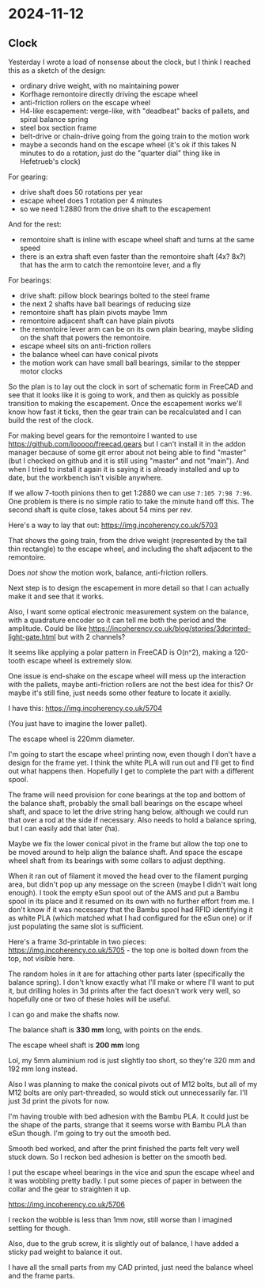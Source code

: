 # 2024-11-12

## Clock

Yesterday I wrote a load of nonsense about the clock, but I think I reached this as a sketch of
the design:

 * ordinary drive weight, with no maintaining power
 * Korfhage remontoire directly driving the escape wheel
 * anti-friction rollers on the escape wheel
 * H4-like escapement: verge-like, with "deadbeat" backs of pallets, and spiral balance spring
 * steel box section frame
 * belt-drive or chain-drive going from the going train to the motion work
 * maybe a seconds hand on the escape wheel (it's ok if this takes N minutes to do a rotation, just do the "quarter dial" thing like in Hefetrueb's clock)

For gearing:

 * drive shaft does 50 rotations per year
 * escape wheel does 1 rotation per 4 minutes
 * so we need 1:2880 from the drive shaft to the escapement

And for the rest:

 * remontoire shaft is inline with escape wheel shaft and turns at the same speed
 * there is an extra shaft even faster than the remontoire shaft (4x? 8x?) that has the arm to catch the remontoire lever, and a fly

For bearings:

 * drive shaft: pillow block bearings bolted to the steel frame
 * the next 2 shafts have ball bearings of reducing size
 * remontoire shaft has plain pivots maybe 1mm
 * remontoire adjacent shaft can have plain pivots
 * the remontoire lever arm can be on its own plain bearing, maybe sliding on the shaft that powers the remontoire.
 * escape wheel sits on anti-friction rollers
 * the balance wheel can have conical pivots
 * the motion work can have small ball bearings, similar to the stepper motor clocks

So the plan is to lay out the clock in sort of schematic form in FreeCAD and see that it looks like it is going to work,
and then as quickly as possible transition to making the escapement. Once the escapement works we'll know how fast it ticks,
then the gear train can be recalculated and I can build the rest of the clock.

For making bevel gears for the remontoire I wanted to use https://github.com/looooo/freecad.gears but I can't install
it in the addon manager because of some git error about not being able to find "master" (but I checked on github and it is
still using "master" and not "main"). And when I tried to install it again it is saying it is already installed and up to date,
but the workbench isn't visible anywhere.

If we allow 7-tooth pinions then to get 1:2880 we can use `7:105 7:98 7:96`. One problem is there is no simple ratio
to take the minute hand off this. The second shaft is quite close, takes about 54 mins per rev.

Here's a way to lay that out: https://img.incoherency.co.uk/5703

That shows the going train, from the drive weight (represented by the tall thin rectangle) to the escape wheel, and including
the shaft adjacent to the remontoire.

Does *not* show the motion work, balance, anti-friction rollers.

Next step is to design the escapement in more detail so that I can actually make it and see that it works.

Also, I want some optical electronic measurement system on the balance, with a quadrature encoder so it can tell me both the
period and the amplitude. Could be like https://incoherency.co.uk/blog/stories/3dprinted-light-gate.html but with 2 channels?

It seems like applying a polar pattern in FreeCAD is O(n^2), making a 120-tooth escape wheel is extremely slow.

One issue is end-shake on the escape wheel will mess up the interaction with the pallets, maybe anti-friction rollers
are not the best idea for this? Or maybe it's still fine, just needs some other feature to locate it axially.

I have this: https://img.incoherency.co.uk/5704

(You just have to imagine the lower pallet).

The escape wheel is 220mm diameter.

I'm going to start the escape wheel printing now, even though I don't have a design for the frame yet. I
think the white PLA will run out and I'll get to find out what happens then. Hopefully I get to complete the
part with a different spool.

The frame will need provision for cone bearings at the top and bottom of the balance shaft, probably the
small ball bearings on the escape wheel shaft, and space to let the drive string hang below, although
we could run that over a rod at the side if necessary. Also needs to hold a balance spring, but I can
easily add that later (ha).

Maybe we fix the lower conical pivot in the frame but allow the top one to be moved around to help align
the balance shaft. And space the escape wheel shaft from its bearings with some collars to adjust depthing.

When it ran out of filament it moved the head over to the filament purging area, but didn't pop up
any message on the screen (maybe I didn't wait long enough). I took the empty eSun spool out of the AMS
and put a Bambu spool in its place and it resumed on its own with no further effort from me. I don't know
if it was necessary that the Bambu spool had RFID identifying it as white PLA (which matched what I had configured
for the eSun one) or if just populating the same slot is sufficient.

Here's a frame 3d-printable in two pieces: https://img.incoherency.co.uk/5705 - the top one is
bolted down from the top, not visible here.

The random holes in it are for attaching other parts later (specifically the balance spring). I don't know
exactly what I'll make or where I'll want to put it, but drilling holes in 3d prints after the fact doesn't
work very well, so hopefully one or two of these holes will be useful.

I can go and make the shafts now.

The balance shaft is **330 mm** long, with points on the ends.

The escape wheel shaft is **200 mm** long

Lol, my 5mm aluminium rod is just slightly too short, so they're 320 mm and 192 mm long instead.

Also I was planning to make the conical pivots out of M12 bolts, but all of my M12 bolts are only part-threaded, so
would stick out unnecessarily far. I'll just 3d print the pivots for now.

I'm having trouble with bed adhesion with the Bambu PLA. It could just be the shape of the parts, strange
that it seems worse with Bambu PLA than eSun though. I'm going to try out the smooth bed.

Smooth bed worked, and after the print finished the parts felt very well stuck down. So I reckon bed adhesion
is better on the smooth bed.

I put the escape wheel bearings in the vice and spun the escape wheel and it was wobbling pretty badly. I put
some pieces of paper in between the collar and the gear to straighten it up.

https://img.incoherency.co.uk/5706

I reckon the wobble is less than 1mm now, still worse than I imagined settling for though.

Also, due to the grub screw, it is slightly out of balance, I have added a sticky pad weight to balance it out.

I have all the small parts from my CAD printed, just need the balance wheel and the frame parts.
